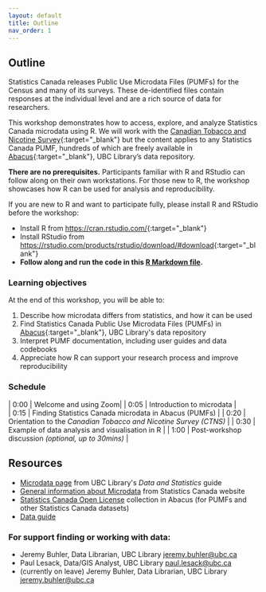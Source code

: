 ```yaml
---
layout: default
title: Outline
nav_order: 1
---
```


## Outline

Statistics Canada releases Public Use Microdata Files (PUMFs) for the Census and many of its surveys. These de-identified files contain responses at the individual level and are a rich source of data for researchers.

This workshop demonstrates how to access, explore, and analyze Statistics Canada microdata using R. We will work with the [Canadian Tobacco and Nicotine Survey](https://www.canada.ca/en/health-canada/services/canadian-tobacco-nicotine-survey.html){:target="_blank"} but the content applies to any Statistics Canada PUMF, hundreds of which are freely available in [Abacus](https://abacus.library.ubc.ca/){:target="_blank"}, UBC Library’s data repository.

**There are no prerequisites.** Participants familiar with R and RStudio can follow along on their own workstations. For those new to R, the workshop showcases how R can be used for analysis and reproducibility.

If you are new to R and want to participate fully, please install R and RStudio before the workshop:

- Install R from <https://cran.rstudio.com/>{:target="_blank"}
- Install RStudio from <https://rstudio.com/products/rstudio/download/#download>{:target="_blank"}
- <strong>Follow along and run the code in this <a href= "https://ubc-library-rc.github.io/r-microdata/content/r_microdata_outline.Rmd" target="_blank">R Markdown file</a>.</strong>


### Learning objectives

At the end of this workshop, you will be able to:
1. Describe how microdata differs from statistics, and how it can be used
2. Find Statistics Canada Public Use Microdata Files (PUMFs) in [Abacus](https://abacus.library.ubc.ca/){:target="_blank"}, UBC Library's data repository
3. Interpret PUMF documentation, including user guides and data codebooks
4. Appreciate how R can support your research process and improve reproducibility



### Schedule

| 0:00 | Welcome and using Zoom|
| 0:05 | Introduction to microdata |  
| 0:15 | Finding Statistics Canada microdata in Abacus (PUMFs) | 
| 0:20 | Orientation to the _Canadian Tobacco and Nicotine Survey (CTNS)_ |
| 0:30 | Example of data analysis and visualisation in R |
| 1:00 | Post-workshop discussion _(optional, up to 30mins)_ |


## Resources
- <a href="https://guides.library.ubc.ca/datastatistics/microdata#:~:text=Microdata%20provides%20a%20way%20to,considerations%20for%20privacy%20and%20confidentiality." target="_blank">Microdata page</a> from UBC Library's _Data and Statistics_ guide
- <a href="https://www.statcan.gc.ca/en/microdata" target="_blank">General information about Microdata</a> from Statistics Canada website
- <a href="https://abacus.library.ubc.ca/dataverse/statcan-public" target="_blank">Statistics Canada Open License</a> collection in Abacus (for PUMFs and other Statistics Canada datasets)
- <a href="https://guides.library.ubc.ca/datastatistics#:~:text=Data%20and%20statistics%20from%20many%20branches%20of%20government,%20from%20agriculture" target="_blank">Data guide</a>

### For support finding or working with data:
 
- Jeremy Buhler, Data Librarian, UBC Library <a href="mailto:jeremy.buhler@ubc.ca">jeremy.buhler@ubc.ca</a>
- Paul Lesack, Data/GIS Analyst, UBC Library <a href="mailto:paul.lesack@ubc.ca">paul.lesack@ubc.ca</a>
- (currently on leave) Jeremy Buhler, Data Librarian, UBC Library <a href="mailto:jeremy.buhler@ubc.ca">jeremy.buhler@ubc.ca</a>
